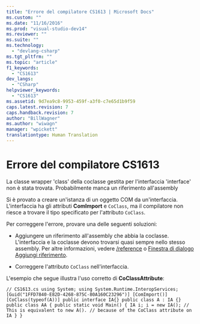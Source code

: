 ```yaml
---
title: "Errore del compilatore CS1613 | Microsoft Docs"
ms.custom: ""
ms.date: "11/16/2016"
ms.prod: "visual-studio-dev14"
ms.reviewer: ""
ms.suite: ""
ms.technology: 
  - "devlang-csharp"
ms.tgt_pltfrm: ""
ms.topic: "article"
f1_keywords: 
  - "CS1613"
dev_langs: 
  - "CSharp"
helpviewer_keywords: 
  - "CS1613"
ms.assetid: 9d7ea9c8-9953-459f-a3f0-c7e65d1b9f59
caps.latest.revision: 7
caps.handback.revision: 7
author: "BillWagner"
ms.author: "wiwagn"
manager: "wpickett"
translationtype: Human Translation
---
```

# Errore del compilatore CS1613
La classe wrapper 'class' della coclasse gestita per l'interfaccia 'interface' non è stata trovata. Probabilmente manca un riferimento all'assembly  
  
 Si è provato a creare un'istanza di un oggetto COM da un'interfaccia. L'interfaccia ha gli attributi **ComImport** e `CoClass`, ma il compilatore non riesce a trovare il tipo specificato per l'attributo `CoClass`.  
  
 Per correggere l'errore, provare una delle seguenti soluzioni:  
  
-   Aggiungere un riferimento all'assembly che abbia la coclasse. L'interfaccia e la coclasse devono trovarsi quasi sempre nello stesso assembly. Per altre informazioni, vedere [\/reference](../../csharp/language-reference/compiler-options/reference-compiler-option.md) o [Finestra di dialogo Aggiungi riferimento](http://msdn.microsoft.com/it-it/2feb0fe2-0805-4cc9-8cba-b0315849dfb7).  
  
-   Correggere l'attributo `CoClass` nell'interfaccia.  
  
 L'esempio che segue illustra l'uso corretto di **CoClassAttribute**:  
  
```  
// CS1613.cs using System; using System.Runtime.InteropServices; [Guid("1FFD7840-E82D-4268-875C-80A160C23296")] [ComImport()] [CoClass(typeof(A))] public interface IA{} public class A : IA {} public class AA { public static void Main() { IA i; i = new IA(); // This is equivalent to new A(). // because of the CoClass attribute on IA } }  
```